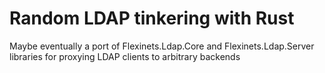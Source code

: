 # Random LDAP tinkering with Rust

Maybe eventually a port of Flexinets.Ldap.Core and Flexinets.Ldap.Server libraries for proxying LDAP clients to arbitrary backends